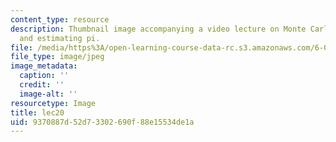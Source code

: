 ```yaml
---
content_type: resource
description: Thumbnail image accompanying a video lecture on Monte Carlo simulations
  and estimating pi.
file: /media/https%3A/open-learning-course-data-rc.s3.amazonaws.com/6-00-introduction-to-computer-science-and-programming-fall-2008/9370887d52d73302690f88e15534de1a_lec20.jpg
file_type: image/jpeg
image_metadata:
  caption: ''
  credit: ''
  image-alt: ''
resourcetype: Image
title: lec20
uid: 9370887d-52d7-3302-690f-88e15534de1a
---
```

